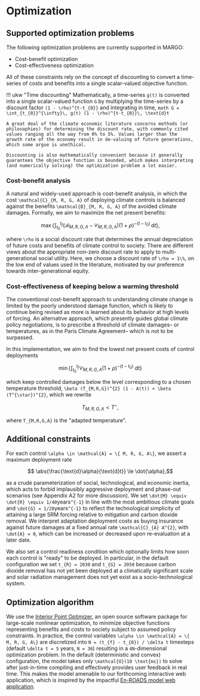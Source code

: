 # Optimization

## Supported optimization problems

The following optimization problems are currently supported in MARGO:
- Cost-benefit optimization
- Cost-effectiveness optimization

All of these constraints rely on the concept of discounting to convert a time-series of costs and benefits into a single scalar-valued objective function.

!!! ukw "Time discounting"
    Mathematically, a time-series ``g(t)`` is converted into a single scalar-valued function ``G`` by multiplying the time-series by a discount factor ``(1 - \rho)^{t-t_{0}}`` and integrating in time,
    ```math
        G = \int_{t_{0}}^{\infty}\, g(t) (1 - \rho)^{t-t_{0}}\, \text{d}t
    ```

    A great deal of the climate economic literature concerns methods (or philosophies) for determining the discount rate, with commonly cited values ranging all the way from 0% to 5%. Values larger than the growth rate of the economy result in de-valuing of future generations, which some argue is unethical.

    Discounting is also mathematically convenient because it generally guarantees the objective function is bounded, which makes interpreting (and numerically solving) the optimization problem a lot easier.

### Cost-benefit analysis

A natural and widely-used approach is cost-benefit analysis, in which the cost ``\mathcal{C}_{M, R, G, A}`` of deploying climate controls is balanced against the benefits ``\mathcal{B}_{M, R, G, A}`` of the avoided climate damages. Formally, we aim to maximize the net present benefits:

```math
    \max \left\{ \int_{t_{0}}^{t_{f}}
    \left(\mathcal{B}_{M, R, G, A} - \mathcal{C}_{M, R, G, A} \right) (1 + \rho)^{-(t-t_{0})} \, \text{d}t \right\},
```

where ``\rho`` is a social discount rate that determines the annual depreciation of future costs and benefits of climate control to society. There are different views about the appropriate non-zero discount rate to apply to multi-generational social utility. Here, we choose a discount rate of ``\rho = 1\%``, on the low end of values used in the literature, motivated by our preference towards inter-generational equity.

### Cost-effectiveness of keeping below a warming threshold

The conventional cost-benefit approach to understanding climate change is limited by the poorly understood damage function, which is likely to continue being revised as more is learned about its behavior at high levels of forcing. An alternative approach, which presently guides global climate policy negotiations, is to prescribe a threshold of climate damages– or temperatures, as in the Paris Climate Agreement– which is not to be surpassed.

In this implementation, we aim to find the lowest net present costs of control deployments
```math
    \min\left\{\int_{t_{0}}^{t_{f}} \mathcal{C}_{M,R,G,A} (1 + \rho)^{-(t-t_{0})} \text{ d}t\right\}
```
which keep controlled damages below the level corresponding to a chosen temperature threshold,
``\beta (T_{M,R,G})^{2} (1 - A(t)) < \beta (T^{\star})^{2}``, which we rewrite
```math
    T_{M,R,G,A} < T^{\star},
```
where ``T_{M,R,G,A}`` is the "adapted temperature".

## Additional constraints

For each control ``\alpha \in \mathcal{A} = \{ M, R, G, A\}``, we assert a maximum deployment rate
```math
    \abs{\frac{\text{d}\alpha}{\text{d}t}} \le \dot{\alpha},
```
as a crude parameterization of social, technological, and economic inertia, which acts to forbid implausibly aggressive deployment and phase-out scenarios (see Appendix A2 for more discussion). We set ``\dot{M} \equiv \dot{R} \equiv 1/40``years``^{-1}`` in line with the most ambitious climate goals and ``\dot{G} = 1/20``years``^{-1}`` to reflect the technological simplicity of attaining a large SRM forcing relative to mitigation and carbon dioxide removal. We interpret adaptation deployment costs as buying insurance against future damages at a fixed annual rate ``\mathcal{C}_{A} A^{2}``, with ``\dot{A} = 0``, which can be increased or decreased upon re-evaluation at a later date.

We also set a control readiness condition which optionally limits how soon each control is "ready" to be deployed. In particular, in the default configuration we set ``t_{R} = 2030`` and ``t_{G} = 2050`` because carbon dioxide removal has not yet been deployed at a climatically significant scale and solar radiation management does not yet exist as a socio-technological system.

## Optimization algorithm

We use the [Interior Point Optimizer](https://github.com/coin-or/Ipopt), an open source software package for large-scale nonlinear optimization, to minimize objective functions representing benefits and costs to society subject to assumed policy constraints. In practice, the control variables ``\alpha \in \mathcal{A} = \{ M, R, G, A\}`` are discretized into ``N = (t_{f} - t_{0}) / \delta t`` timesteps (default ``\delta t = 5`` years, ``N = 36``) resulting in a ``4N``-dimensional optimization problem. In the default (deterministic and convex) configuration, the model takes only ``\mathcal{O}(10 \text{ms})`` to solve after just-in-time compiling and effectively provides user feedback in real time.  This makes the model amenable to our forthcoming interactive web application, which is inspired by the impactful [En-ROADS model web application](https://en-roads.climateinteractive.org/scenario.html).
